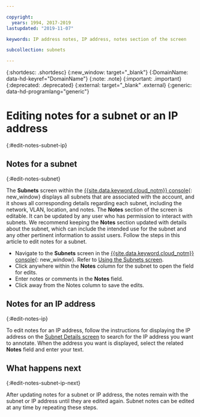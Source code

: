 ```yaml
---

copyright:
  years: 1994, 2017-2019
lastupdated: "2019-11-07"

keywords: IP address notes, IP address, notes section of the screen

subcollection: subnets

---
```


{:shortdesc: .shortdesc}
{:new_window: target="_blank"}
{:DomainName: data-hd-keyref="DomainName"}
{:note: .note}
{:important: .important}
{:deprecated: .deprecated}
{:external: target="_blank" .external}
{:generic: data-hd-programlang="generic"}

# Editing notes for a subnet or an IP address
{:#edit-notes-subnet-ip}

## Notes for a subnet
{:#edit-notes-subnet}

The **Subnets** screen within the [{{site.data.keyword.cloud_notm}} console](https://{DomainName}/){: new_window} displays all subnets that are associated with the account, and it shows all corresponding details regarding each subnet, including the network, VLAN, location, and notes. The **Notes** section of the screen is editable. It can be updated by any user who has permission to interact with subnets. We recommend keeping the **Notes** section updated with details about the subnet, which can include the intended use for the subnet and any other pertinent information to assist users. Follow the steps in this article to edit notes for a subnet.

* Navigate to the **Subnets** screen in the [{{site.data.keyword.cloud_notm}} console](https://{DomainName}/){: new_window}. Refer to [Using the Subnets screen](/docs/infrastructure/subnets?topic=subnets-view-subnet-details#view-subnet-details).
* Click anywhere within the **Notes** column for the subnet to open the field for edits.
* Enter notes or comments in the **Notes** field.
* Click away from the Notes column to save the edits.

## Notes for an IP address
{:#edit-notes-ip}

To edit notes for an IP address, follow the instructions for displaying the IP address on the [Subnet Details screen](/docs/infrastructure/subnets?topic=subnets-view-subnet-details#filter-subnet-details) to search for the IP address you want to annotate. When the address you want is displayed, select the related **Notes** field and enter your text.

## What happens next
{:#edit-notes-subnet-ip-next}

After updating notes for a subnet or IP address, the notes remain with the subnet or IP address until they are edited again. Subnet notes can be edited at any time by repeating these steps.
